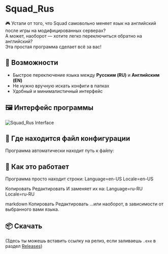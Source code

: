 # Squad_Rus

🎮 Устали от того, что Squad самовольно меняет язык на английский после игры на модифицированных серверах?  
А может, наоборот — хотите легко переключиться обратно на английский?  
Эта простая программа сделает всё за вас!

## 🔧 Возможности

- Быстрое переключение языка между **Русским (RU)** и **Английским (EN)**
- Не нужно вручную искать конфиги в папках
- Удобный и минималистичный интерфейс

## 🖼 Интерфейс программы

![Squad_Rus Interface](https://github.com/user-attachments/assets/1d6a59c9-77c0-40bc-8448-c671724e911d)

## 📂 Где находится файл конфигурации

Программа автоматически находит путь к файлу:

## 🧠 Как это работает

Программа просто находит строки:
Language=en-US
Locale=en-US

Копировать
Редактировать
И заменяет их на:
Language=ru-RU
Locale=ru-RU

markdown
Копировать
Редактировать
...или наоборот, в зависимости от выбранного вами языка.

## 📦 Скачать

(Здесь ты можешь вставить ссылку на релиз, если заливаешь `.exe` в раздел [Releases](https://github.com/ТВОЙ_ЮЗЕРНЕЙМ/Squad_Rus/releases))
